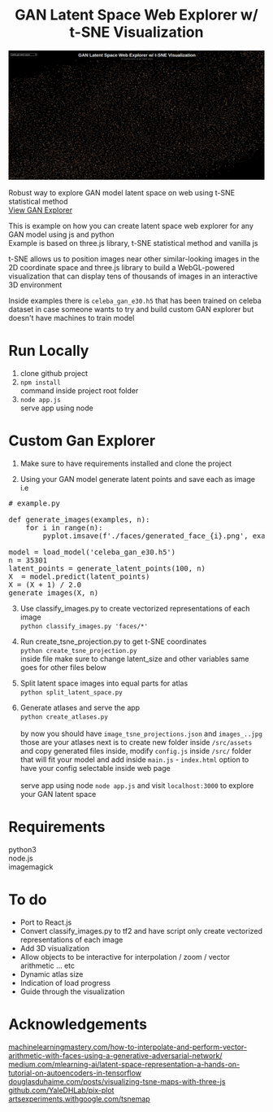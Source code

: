 <h1 align="center">GAN Latent Space Web Explorer w/ t-SNE Visualization</h1>

[![gan-latent-space-web-explorer](examples/index.png?raw=true)](https://www.google.com)

Robust way to explore GAN model latent space on web using t-SNE statistical method <br />
[View GAN Explorer](https://pages.github.com/) <br />

This is example on how you can create latent space web explorer for any GAN model using js and python <br />
Example is based on three.js library, t-SNE statistical method and vanilla js <br />

t-SNE allows us to position images near other similar-looking images in the 2D coordinate space and three.js library to build a WebGL-powered visualization that can display tens of thousands of images in an interactive 3D environment <br />

Inside examples there is `celeba_gan_e30.h5` that has been trained on celeba dataset in case someone wants to try and build custom GAN explorer but doesn't have machines to train model <br />

# Run Locally
1. clone github project <br />
2. `npm install` <br />
command inside project root folder <br />
3. `node app.js` <br />
serve app using node <br />

# Custom Gan Explorer
1. Make sure to have requirements installed and clone the project <br />

2. Using your GAN model generate latent points and save each as image i.e <br />
<pre>
# example.py

def generate_images(examples, n):
	for i in range(n):
		pyplot.imsave(f'./faces/generated_face_{i}.png', examples[i, :, :])

model = load_model('celeba_gan_e30.h5')
n = 35301
latent_points = generate_latent_points(100, n)
X  = model.predict(latent_points)
X = (X + 1) / 2.0
generate_images(X, n)
</pre>

3. Use classify_images.py to create vectorized representations of each image <br />
`python classify_images.py 'faces/*'` <br />

4. Run create_tsne_projection.py to get t-SNE coordinates <br />
`python create_tsne_projection.py`<br />
inside file make sure to change latent_size and other variables same goes for other files below <br />

5. Split latent space images into equal parts for atlas <br />
`python split_latent_space.py` <br />

6. Generate atlases and serve the app <br />
`python create_atlases.py` <br /> <br />
by now you should have `image_tsne_projections.json` and `images_..jpg` those are your atlases next is to create new folder inside `/src/assets` and copy generated files inside, modify `config.js` inside `/src/` folder that will fit your model and add inside `main.js` - `index.html` option to have your config selectable inside web page <br /> <br />
serve app using node `node app.js` and visit `localhost:3000` to explore your GAN latent space <br />

# Requirements
python3 <br />
node.js <br />
imagemagick <br />


# To do
- Port to React.js <br />
- Convert classify_images.py to tf2 and have script only create vectorized representations of each image <br />
- Add 3D visualization <br />
- Allow objects to be interactive for interpolation / zoom / vector arithmetic ... etc <br />
- Dynamic atlas size <br />
- Indication of load progress <br />
- Guide through the visualization <br />

# Acknowledgements
[machinelearningmastery.com/how-to-interpolate-and-perform-vector-arithmetic-with-faces-using-a-generative-adversarial-network/](https://machinelearningmastery.com/how-to-interpolate-and-perform-vector-arithmetic-with-faces-using-a-generative-adversarial-network/) <br />
[medium.com/mlearning-ai/latent-space-representation-a-hands-on-tutorial-on-autoencoders-in-tensorflow](https://medium.com/mlearning-ai/latent-space-representation-a-hands-on-tutorial-on-autoencoders-in-tensorflow-57735a1c0f3f) <br />
[douglasduhaime.com/posts/visualizing-tsne-maps-with-three-js](https://douglasduhaime.com/posts/visualizing-tsne-maps-with-three-js.html) <br />
[github.com/YaleDHLab/pix-plot](https://github.com/YaleDHLab/pix-plot) <br />
[artsexperiments.withgoogle.com/tsnemap](https://artsexperiments.withgoogle.com/tsnemap/) <br />
